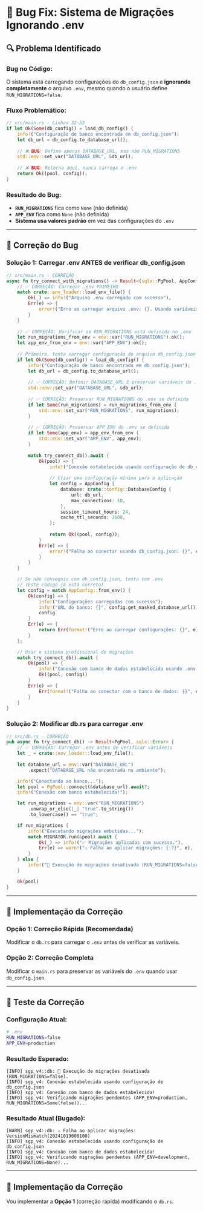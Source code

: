 # 🐛 Bug Fix: Sistema de Migrações Ignorando .env

## 🔍 **Problema Identificado**

### **Bug no Código:**
O sistema está carregando configurações do `db_config.json` e **ignorando completamente** o arquivo `.env`, mesmo quando o usuário define `RUN_MIGRATIONS=false`.

### **Fluxo Problemático:**
```rust
// src/main.rs - Linhas 32-53
if let Ok(Some(db_config)) = load_db_config() {
    info!("Configuração de banco encontrada em db_config.json");
    let db_url = db_config.to_database_url();
    
    // ❌ BUG: Define apenas DATABASE_URL, mas não RUN_MIGRATIONS
    std::env::set_var("DATABASE_URL", &db_url);
    
    // ❌ BUG: Retorna aqui, nunca carrega o .env
    return Ok((pool, config));
}
```

### **Resultado do Bug:**
- **`RUN_MIGRATIONS`** fica como `None` (não definida)
- **`APP_ENV`** fica como `None` (não definida)
- **Sistema usa valores padrão** em vez das configurações do `.env`

---

## 🔧 **Correção do Bug**

### **Solução 1: Carregar .env ANTES de verificar db_config.json**

```rust
// src/main.rs - CORREÇÃO
async fn try_connect_with_migrations() -> Result<(sqlx::PgPool, AppConfig), String> {
    // ✅ CORREÇÃO: Carregar .env PRIMEIRO
    match crate::env_loader::load_env_file() {
        Ok(_) => info!("Arquivo .env carregado com sucesso"),
        Err(e) => {
            error!("Erro ao carregar arquivo .env: {}. Usando variáveis de ambiente do sistema.", e);
        }
    }
    
    // ✅ CORREÇÃO: Verificar se RUN_MIGRATIONS está definida no .env
    let run_migrations_from_env = env::var("RUN_MIGRATIONS").ok();
    let app_env_from_env = env::var("APP_ENV").ok();
    
    // Primeiro, tenta carregar configuração do arquivo db_config.json
    if let Ok(Some(db_config)) = load_db_config() {
        info!("Configuração de banco encontrada em db_config.json");
        let db_url = db_config.to_database_url();
        
        // ✅ CORREÇÃO: Definir DATABASE_URL E preservar variáveis do .env
        std::env::set_var("DATABASE_URL", &db_url);
        
        // ✅ CORREÇÃO: Preservar RUN_MIGRATIONS do .env se definida
        if let Some(run_migrations) = run_migrations_from_env {
            std::env::set_var("RUN_MIGRATIONS", run_migrations);
        }
        
        // ✅ CORREÇÃO: Preservar APP_ENV do .env se definida
        if let Some(app_env) = app_env_from_env {
            std::env::set_var("APP_ENV", app_env);
        }
        
        match try_connect_db().await {
            Ok(pool) => {
                info!("Conexão estabelecida usando configuração de db_config.json");
                
                // Criar uma configuração mínima para a aplicação
                let config = AppConfig {
                    database: crate::config::DatabaseConfig {
                        url: db_url,
                        max_connections: 10,
                    },
                    session_timeout_hours: 24,
                    cache_ttl_seconds: 3600,
                };
                
                return Ok((pool, config));
            }
            Err(e) => {
                error!("Falha ao conectar usando db_config.json: {}", e);
            }
        }
    }

    // Se não conseguiu com db_config.json, tenta com .env
    // (Este código já está correto)
    let config = match AppConfig::from_env() {
        Ok(config) => {
            info!("Configurações carregadas com sucesso");
            info!("URL do banco: {}", config.get_masked_database_url());
            config
        }
        Err(e) => {
            return Err(format!("Erro ao carregar configurações: {}", e));
        }
    };

    // Usar o sistema profissional de migrações
    match try_connect_db().await {
        Ok(pool) => {
            info!("Conexão com banco de dados estabelecida usando .env!");
            Ok((pool, config))
        }
        Err(e) => {
            Err(format!("Falha ao conectar com o banco de dados: {}", e))
        }
    }
}
```

### **Solução 2: Modificar db.rs para carregar .env**

```rust
// src/db.rs - CORREÇÃO
pub async fn try_connect_db() -> Result<PgPool, sqlx::Error> {
    // ✅ CORREÇÃO: Carregar .env antes de verificar variáveis
    let _ = crate::env_loader::load_env_file();
    
    let database_url = env::var("DATABASE_URL")
        .expect("DATABASE_URL não encontrada no ambiente");

    info!("Conectando ao banco...");
    let pool = PgPool::connect(&database_url).await?;
    info!("Conexão com banco estabelecida!");

    let run_migrations = env::var("RUN_MIGRATIONS")
        .unwrap_or_else(|_| "true".to_string())
        .to_lowercase() == "true";

    if run_migrations {
        info!("Executando migrações embutidas...");
        match MIGRATOR.run(&pool).await {
            Ok(_) => info!("✅ Migrações aplicadas com sucesso."),
            Err(e) => warn!("⚠️ Falha ao aplicar migrações: {:?}", e),
        }
    } else {
        info!("🏁 Execução de migrações desativada (RUN_MIGRATIONS=false).");
    }

    Ok(pool)
}
```

---

## 🚀 **Implementação da Correção**

### **Opção 1: Correção Rápida (Recomendada)**
Modificar o `db.rs` para carregar o `.env` antes de verificar as variáveis.

### **Opção 2: Correção Completa**
Modificar o `main.rs` para preservar as variáveis do `.env` quando usar `db_config.json`.

---

## 🎯 **Teste da Correção**

### **Configuração Atual:**
```bash
# .env
RUN_MIGRATIONS=false
APP_ENV=production
```

### **Resultado Esperado:**
```
[INFO] sgp_v4::db: 🏁 Execução de migrações desativada (RUN_MIGRATIONS=false).
[INFO] sgp_v4: Conexão estabelecida usando configuração de db_config.json
[INFO] sgp_v4: Conexão com banco de dados estabelecida!
[INFO] sgp_v4: Verificando migrações pendentes (APP_ENV=production, RUN_MIGRATIONS=Some(false))...
```

### **Resultado Atual (Bugado):**
```
[WARN] sgp_v4::db: ⚠️ Falha ao aplicar migrações: VersionMismatch(20241019000100)
[INFO] sgp_v4: Conexão estabelecida usando configuração de db_config.json
[INFO] sgp_v4: Conexão com banco de dados estabelecida!
[INFO] sgp_v4: Verificando migrações pendentes (APP_ENV=development, RUN_MIGRATIONS=None)...
```

---

## 🔧 **Implementação da Correção**

Vou implementar a **Opção 1** (correção rápida) modificando o `db.rs`:
